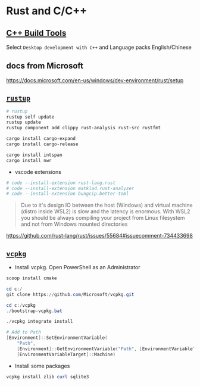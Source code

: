 # Rust and C/C++

## [C++ Build Tools](https://visualstudio.microsoft.com/visual-cpp-build-tools/)

Select `Desktop development with C++` and Language packs English/Chinese

## docs from Microsoft

https://docs.microsoft.com/en-us/windows/dev-environment/rust/setup

## [`rustup`](https://rustup.rs/)

```powershell
# rustup
rustup self update
rustup update
rustup component add clippy rust-analysis rust-src rustfmt

cargo install cargo-expand
cargo install cargo-release

cargo install intspan
cargo install nwr

```

* vscode extensions

```powershell
# code --install-extension rust-lang.rust
# code --install-extension matklad.rust-analyzer
# code --install-extension bungcip.better-toml

```

> Due to it's design IO between the host (Windows) and virtual machine (distro inside WSL2) is slow and the latency is enormous.
> With WSL2 you should be always compiling your project from Linux filesystem and not from Windows mounted directories

https://github.com/rust-lang/rust/issues/55684#issuecomment-734433698

## [`vcpkg`](https://github.com/microsoft/vcpkg)

* Install vcpkg. Open PowerShell as an Administrator

```powershell
scoop install cmake

cd c:/
git clone https://github.com/Microsoft/vcpkg.git

cd c:/vcpkg
./bootstrap-vcpkg.bat

./vcpkg integrate install

# Add to Path
[Environment]::SetEnvironmentVariable(
    "Path",
    [Environment]::GetEnvironmentVariable("Path", [EnvironmentVariableTarget]::Machine) + ";C:\vcpkg",
    [EnvironmentVariableTarget]::Machine)

```

* Install some packages

```powershell
vcpkg install zlib curl sqlite3

```
